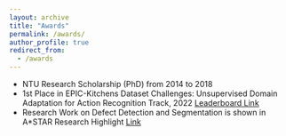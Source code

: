 ```yaml
---
layout: archive
title: "Awards"
permalink: /awards/
author_profile: true
redirect_from:
  - /awards
---
```


- NTU Research Scholarship (PhD) from 2014 to 2018
- 1st Place in EPIC-Kitchens Dataset Challenges: Unsupervised Domain Adaptation for Action Recognition Track, 2022 [Leaderboard Link](https://epic-kitchens.github.io/2022)
- Research Work on Defect Detection and Segmentation is shown in A*STAR Research Highlight [Link](https://research.a-star.edu.sg/articles/highlights/a-smarter-way-to-detect-defects/)
